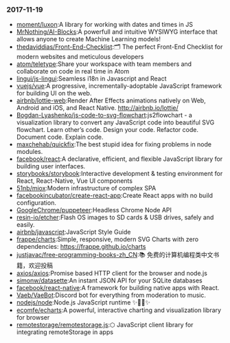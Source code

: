 ### 2017-11-19 
* [moment/luxon](https://github.com//moment/luxon):A library for working with dates and times in JS 
* [MrNothing/AI-Blocks](https://github.com//MrNothing/AI-Blocks):A powerfull and intuitive WYSIWYG interface that allows anyone to create Machine Learning models! 
* [thedaviddias/Front-End-Checklist](https://github.com//thedaviddias/Front-End-Checklist):🗂 The perfect Front-End Checklist for modern websites and meticulous developers 
* [atom/teletype](https://github.com//atom/teletype):Share your workspace with team members and collaborate on code in real time in Atom 
* [lingui/js-lingui](https://github.com//lingui/js-lingui):Seamless i18n in Javascript and React 
* [vuejs/vue](https://github.com//vuejs/vue):A progressive, incrementally-adoptable JavaScript framework for building UI on the web. 
* [airbnb/lottie-web](https://github.com//airbnb/lottie-web):Render After Effects animations natively on Web, Android and iOS, and React Native. http://airbnb.io/lottie/ 
* [Bogdan-Lyashenko/js-code-to-svg-flowchart](https://github.com//Bogdan-Lyashenko/js-code-to-svg-flowchart):js2flowchart - a visualization library to convert any JavaScript code into beautiful SVG flowchart. Learn other’s code. Design your code. Refactor code. Document code. Explain code. 
* [maxchehab/quickfix](https://github.com//maxchehab/quickfix):The best stupid idea for fixing problems in node modules. 
* [facebook/react](https://github.com//facebook/react):A declarative, efficient, and flexible JavaScript library for building user interfaces. 
* [storybooks/storybook](https://github.com//storybooks/storybook):Interactive development & testing environment for React, React-Native, Vue UI components 
* [51nb/miox](https://github.com//51nb/miox):Modern infrastructure of complex SPA 
* [facebookincubator/create-react-app](https://github.com//facebookincubator/create-react-app):Create React apps with no build configuration. 
* [GoogleChrome/puppeteer](https://github.com//GoogleChrome/puppeteer):Headless Chrome Node API 
* [resin-io/etcher](https://github.com//resin-io/etcher):Flash OS images to SD cards & USB drives, safely and easily. 
* [airbnb/javascript](https://github.com//airbnb/javascript):JavaScript Style Guide 
* [frappe/charts](https://github.com//frappe/charts):Simple, responsive, modern SVG Charts with zero dependencies: https://frappe.github.io/charts 
* [justjavac/free-programming-books-zh_CN](https://github.com//justjavac/free-programming-books-zh_CN):📚 免费的计算机编程类中文书籍，欢迎投稿 
* [axios/axios](https://github.com//axios/axios):Promise based HTTP client for the browser and node.js 
* [simonw/datasette](https://github.com//simonw/datasette):An instant JSON API for your SQLite databases 
* [facebook/react-native](https://github.com//facebook/react-native):A framework for building native apps with React. 
* [Vaeb/VaeBot](https://github.com//Vaeb/VaeBot):Discord bot for everything from moderation to music. 
* [nodejs/node](https://github.com//nodejs/node):Node.js JavaScript runtime ✨🐢🚀✨ 
* [ecomfe/echarts](https://github.com//ecomfe/echarts):A powerful, interactive charting and visualization library for browser 
* [remotestorage/remotestorage.js](https://github.com//remotestorage/remotestorage.js):⬡ JavaScript client library for integrating remoteStorage in apps 
